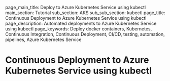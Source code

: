page_main_title: Deploy to Azure Kubernetes Service using kubectl
main_section: Tutorial
sub_section: AKS
sub_sub_section: kubectl
page_title: Continuous Deployment to Azure Kubernetes Service using kubectl
page_description: Automated deployments to Azure Kubernetes Service using kubectl
page_keywords: Deploy docker containers, Kubernetes, Continuous Integration, Continuous Deployment, CI/CD, testing, automation, pipelines, Azure Kubernetes Service

# Continuous Deployment to Azure Kubernetes Service using kubectl
